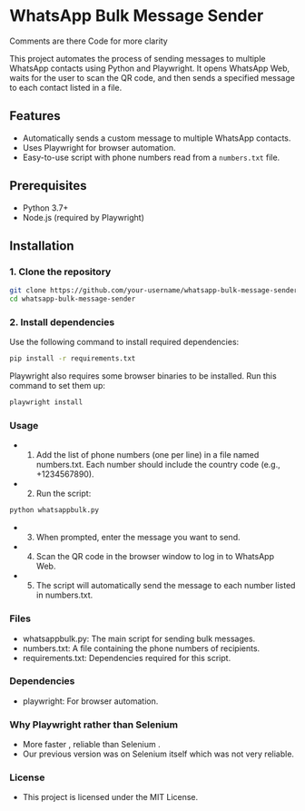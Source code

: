 # WhatsApp Bulk Message Sender
<p>Comments are there Code for more clarity</p>

This project automates the process of sending messages to multiple WhatsApp contacts using Python and Playwright. It opens WhatsApp Web, waits for the user to scan the QR code, and then sends a specified message to each contact listed in a file.

## Features
- Automatically sends a custom message to multiple WhatsApp contacts.
- Uses Playwright for browser automation.
- Easy-to-use script with phone numbers read from a `numbers.txt` file.

## Prerequisites
- Python 3.7+
- Node.js (required by Playwright)

## Installation

### 1. Clone the repository
```bash
git clone https://github.com/your-username/whatsapp-bulk-message-sender.git
cd whatsapp-bulk-message-sender
```
### 2. Install dependencies
Use the following command to install required dependencies:
```bash
pip install -r requirements.txt
```
Playwright also requires some browser binaries to be installed. Run this command to set them up:
```bash
playwright install
```
### Usage
- 1. Add the list of phone numbers (one per line) in a file named numbers.txt. Each number should include the country code (e.g., +1234567890).
- 2. Run the script:
```bash
python whatsappbulk.py
```
- 3. When prompted, enter the message you want to send.
- 4. Scan the QR code in the browser window to log in to WhatsApp Web.
- 5. The script will automatically send the message to each number listed in numbers.txt.

### Files
- whatsappbulk.py: The main script for sending bulk messages.
- numbers.txt: A file containing the phone numbers of recipients.
- requirements.txt: Dependencies required for this script.

### Dependencies
- playwright: For browser automation.

### Why Playwright rather than Selenium
- More faster , reliable than Selenium .
- Our previous version was on Selenium itself which was not very reliable.

### License
- This project is licensed under the MIT License.